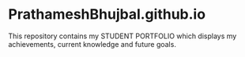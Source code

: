 # PrathameshBhujbal.github.io

This repository contains my STUDENT PORTFOLIO which displays my achievements, current knowledge and future goals.
